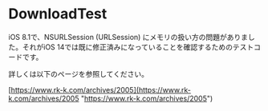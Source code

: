 # DownloadTest
iOS 8.1で、NSURLSession (URLSession) にメモリの扱い方の問題がありました。それがiOS 14では既に修正済みになっていることを確認するためのテストコードです。

詳しくは以下のページを参照してください。

[https://www.rk-k.com/archives/2005](https://www.rk-k.com/archives/2005 "https://www.rk-k.com/archives/2005")
